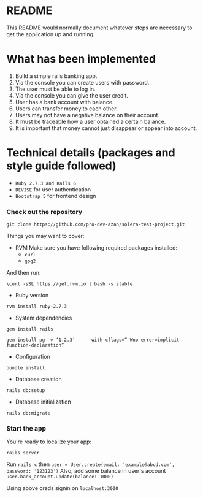 # README

This README would normally document whatever steps are necessary to get the
application up and running.



# What has been implemented
1. Build a simple rails banking app.
2. Via the console you can create users with password.
3. The user must be able to log in.
4. Via the console you can give the user credit.
5. User has a bank account with balance.
6. Users can transfer money to each other.
7. Users may not have a negative balance on their account.
8. It must be traceable how a user obtained a certain balance.
9. It is important that money cannot just disappear or appear into account.

# Technical details (packages and style guide followed)

* ```Ruby 2.7.3 and Rails 6```
* ```DEVISE``` for user authentication 
* ```Bootstrap 5``` for frontend design

### Check out the repository
```git clone https://github.com/pro-dev-azan/solera-test-project.git```

Things you may want to cover:
* RVM
Make sure you have following required packages installed:
  * ```curl```
  * ```gpg2```

And then run:

```\curl -sSL https://get.rvm.io | bash -s stable```

* Ruby version

```rvm install ruby-2.7.3```

* System dependencies

```gem install rails```

```gem install pg -v ‘1.2.3’ -- --with-cflags=“-Wno-error=implicit-function-declaration”```

* Configuration

```bundle install```

* Database creation

```rails db:setup```

* Database initialization

```rails db:migrate```


### Start the app

You're ready to localize your app:

```rails server```

Run ```rails c``` then ```user = User.create(email: 'example@abcd.com', password: '123123')```
Also, add some balance in user's account ```user.back_account.update(balance: 1000)```

Using above creds signin on ```localhost:3000``` 
